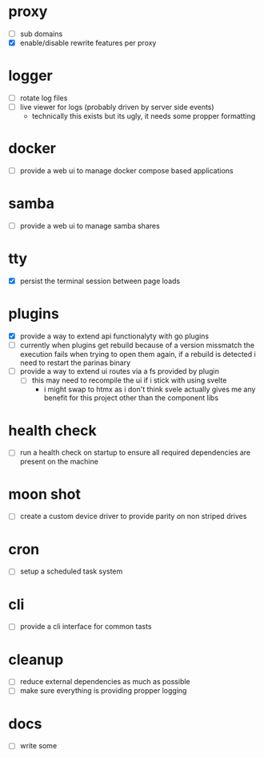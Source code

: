 # proxy
- [ ] sub domains
- [x] enable/disable rewrite features per proxy

# logger
- [ ] rotate log files
- [ ] live viewer for logs (probably driven by server side events)
  - technically this exists but its ugly, it needs some propper formatting

# docker
- [ ] provide a web ui to manage docker compose based applications

# samba
- [ ] provide a web ui to manage samba shares

# tty
- [x] persist the terminal session between page loads

# plugins
- [x] provide a way to extend api functionalyty with go plugins
- [ ] currently when plugins get rebuild because of a version missmatch the execution fails when trying to open them again, if a rebuild is detected i need to restart the parinas binary
- [ ] provide a way to extend ui routes via a fs provided by plugin
  - [ ] this may need to recompile the ui if i stick with using svelte
    - i might swap to htmx as i don't think svele actually gives me any benefit for this project other than the component libs

# health check
- [ ] run a health check on startup to ensure all required dependencies are present on the machine

# moon shot
- [ ] create a custom device driver to provide parity on non striped drives

# cron
- [ ] setup a scheduled task system

# cli
- [ ] provide a cli interface for common tasts

# cleanup
- [ ] reduce external dependencies as much as possible
- [ ] make sure everything is providing propper logging

# docs
- [ ] write some
